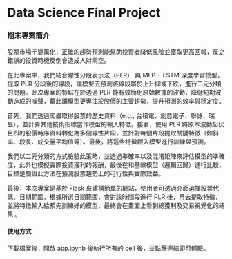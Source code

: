 # Data Science Final Project

### 期末專案簡介
  股票市場千變萬化，正確的趨勢預測能幫助投資者降低風險並獲取更高回報，反之錯誤的投資時機反倒會造成人財兩空。
  
  在此專案中，我們結合線性分段表示法（PLR） 與 MLP + LSTM 深度學習模型，提取 PLR 分段後的線段，讓模型去預測該線段屬於上升抑或下跌，進行二元分類的問題。此次專案的特點在於透過 PLR 能有效簡化原始數據的波動，降低短期波動造成的噪聲，藉此讓模型更專注於股價的主要趨勢，提升預測的效率與穩定度。
  
  首先，我們透過爬蟲取得股票的歷史資料（e.g., 台積電、創意電子、聯詠、瑞昱），並計算其他技術指標當作模型的輸入特徵。接著，使用 PLR 將原本波動起伏巨烈的股價時序資料轉化為多個線性片段，並針對每個片段提取關鍵特徵（如斜率、段長、成交量平均值等）。最後，將這些特徵餵入模型進行訓練與預測。
  
  我們以二元分類的方式檢驗此策略，並透過準確率以及混淆矩陣來評估模型的準確度，此外也模擬實際投資獲利的報酬，最後在和基線模型（邏輯回歸）進行比較，目標是驗證此方法在預測股票趨勢上的可行性與實際效益。

  最後，本次專案是基於 Flask 來建構簡單的網站，使用者可透過介面選擇股票代碼、日期範圍，根據所選日期範圍，會對該時間段進行 PLR 後，再去提取特徵，並將特徵輸入給預先訓練好的模型，最終會在畫面上看到總獲利及交易視覺化的結果 。

#### 使用方式

下載檔案後，開啟 app.ipynb 後執行所有的 cell 後，並點擊連結即可體驗。
